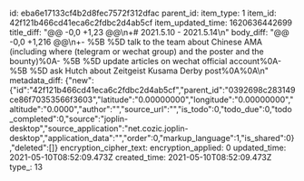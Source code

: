id: eba6e17133cf4b2d8fec7572f312dfac
parent_id: 
item_type: 1
item_id: 42f121b466cd41eca6c2fdbc2d4ab5cf
item_updated_time: 1620636442699
title_diff: "@@ -0,0 +1,23 @@\\n+# 2021.5.10 - 2021.5.14\\n"
body_diff: "@@ -0,0 +1,216 @@\\n+- %5B %5D talk to the team about Chinese AMA (including where (telegram or wechat group) and the poster and the bounty)%0A- %5B %5D update articles on wechat official account%0A- %5B %5D ask Hutch about Zeitgeist Kusama Derby post%0A%0A\\n"
metadata_diff: {"new":{"id":"42f121b466cd41eca6c2fdbc2d4ab5cf","parent_id":"0392698c283149ce86f70353566f3603","latitude":"0.00000000","longitude":"0.00000000","altitude":"0.0000","author":"","source_url":"","is_todo":0,"todo_due":0,"todo_completed":0,"source":"joplin-desktop","source_application":"net.cozic.joplin-desktop","application_data":"","order":0,"markup_language":1,"is_shared":0},"deleted":[]}
encryption_cipher_text: 
encryption_applied: 0
updated_time: 2021-05-10T08:52:09.473Z
created_time: 2021-05-10T08:52:09.473Z
type_: 13